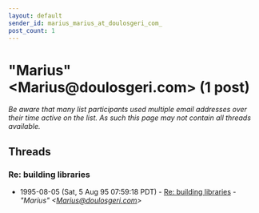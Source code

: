 ```yaml
---
layout: default
sender_id: marius_marius_at_doulosgeri_com_
post_count: 1
---
```


# "Marius" <Marius<span>@</span>doulosgeri.com> (1 post)

_Be aware that many list participants used multiple email addresses over their time active on the list. As such this page may not contain all threads available._

## Threads

### Re: building libraries
+ 1995-08-05 (Sat, 5 Aug 95 07:59:18 PDT) - [Re: building libraries](/archive/1995/08/c4b85d99bf472c350aa7a3dc738bef9a04bf5a5a87b170e0b446efb57cfb62b8) - _"Marius" \<Marius@doulosgeri.com\>_

